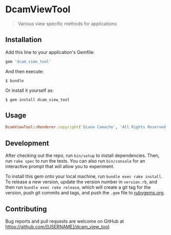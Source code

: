 # DcamViewTool

> Various view specific methods for applications

## Installation

Add this line to your application's Gemfile:

```ruby
gem 'dcam_view_tool'
```

And then execute:

    $ bundle

Or install it yourself as:

    $ gem install dcam_view_tool

## Usage

```ruby
DcamViewTool::Renderer.copyright('Diana Camacho', 'All Rights Reserved')
```

## Development

After checking out the repo, run `bin/setup` to install dependencies. Then, run `rake spec` to run the tests. You can also run `bin/console` for an interactive prompt that will allow you to experiment.

To install this gem onto your local machine, run `bundle exec rake install`. To release a new version, update the version number in `version.rb`, and then run `bundle exec rake release`, which will create a git tag for the version, push git commits and tags, and push the `.gem` file to [rubygems.org](https://rubygems.org).

## Contributing

Bug reports and pull requests are welcome on GitHub at https://github.com/[USERNAME]/dcam_view_tool.

